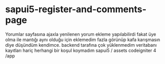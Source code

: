 # sapui5-register-and-comments-page
Yorumlar sayfasına ajaxla yenilenen yorum ekleme yapılabilirdi fakat üye olma ile mantığı aynı olduğu için eklemedim fazla görünüp kafa karışmasın diye düşündüm kendimce. 
backend tarafına çok yüklenmedim veritabanı kayıtları hariç herhangi bir koşul koymadım 
sapui5 / assets
codeigniter 4 /app
